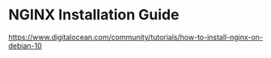 # NGINX Installation Guide 

https://www.digitalocean.com/community/tutorials/how-to-install-nginx-on-debian-10

